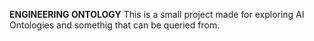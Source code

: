 **ENGINEERING ONTOLOGY**
This is a small project made for exploring AI Ontologies and somethig that can be queried from.
